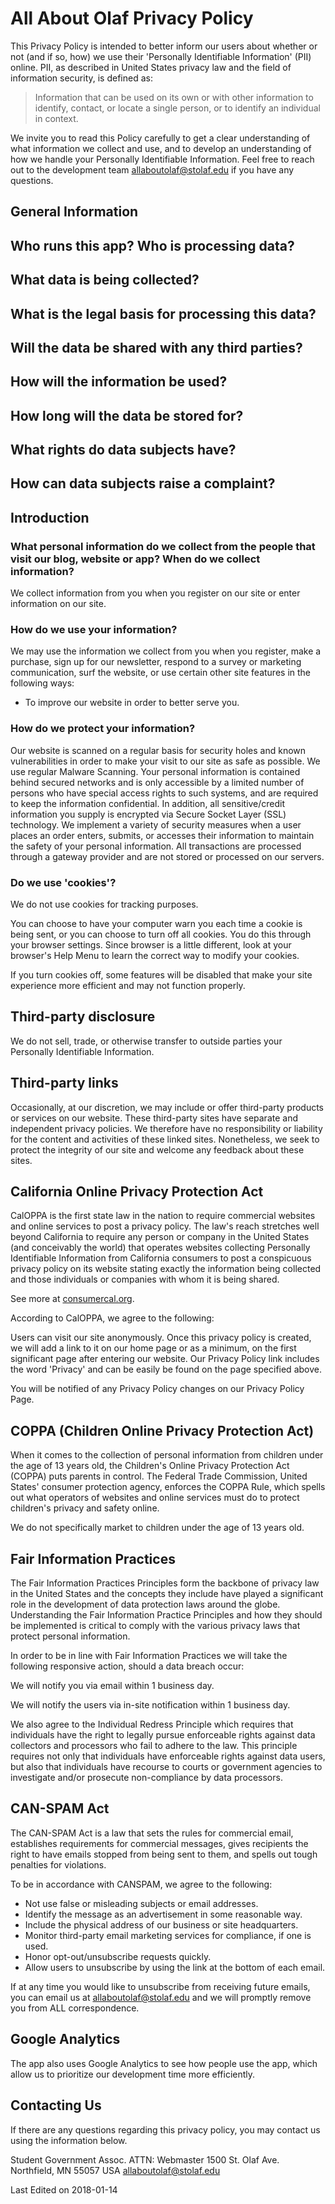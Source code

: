 # All About Olaf Privacy Policy

This Privacy Policy is intended to better inform our users about whether or not (and if so, how) we use their 'Personally Identifiable Information' (PII) online.
PII, as described in United States privacy law and the field of information security, is defined as:

> Information that can be used on its own or with other information to identify, contact, or locate a single person, or to identify an individual in context.

We invite you to read this Policy carefully to get a clear understanding of what information we collect and use, and to develop an understanding of how we handle your Personally Identifiable Information.
Feel free to reach out to the development team <allaboutolaf@stolaf.edu> if you have any questions.

## General Information

## Who runs this app? Who is processing data?

## What data is being collected?

## What is the legal basis for processing this data?

## Will the data be shared with any third parties?

## How will the information be used?

## How long will the data be stored for?

## What rights do data subjects have?

## How can data subjects raise a complaint?
## Introduction

### What personal information do we collect from the people that visit our blog, website or app? When do we collect information?

We collect information from you when you register on our site or enter information on our site.

### How do we use your information?

We may use the information we collect from you when you register, make a purchase, sign up for our newsletter, respond to a survey or marketing communication, surf the website, or use certain other site features in the following ways:

- To improve our website in order to better serve you.

### How do we protect your information?

Our website is scanned on a regular basis for security holes and known vulnerabilities in order to make your visit to our site as safe as possible.
We use regular Malware Scanning.
Your personal information is contained behind secured networks and is only accessible by a limited number of persons who have special access rights to such systems, and are required to keep the information confidential.
In addition, all sensitive/credit information you supply is encrypted via Secure Socket Layer (SSL) technology.
We implement a variety of security measures when a user places an order enters, submits, or accesses their information to maintain the safety of your personal information.
All transactions are processed through a gateway provider and are not stored or processed on our servers.

### Do we use 'cookies'?

We do not use cookies for tracking purposes.

You can choose to have your computer warn you each time a cookie is being sent, or you can choose to turn off all cookies.
You do this through your browser settings.
Since browser is a little different, look at your browser's Help Menu to learn the correct way to modify your cookies.

If you turn cookies off, some features will be disabled that make your site experience more efficient and may not function properly.

## Third-party disclosure

We do not sell, trade, or otherwise transfer to outside parties your Personally Identifiable Information.

## Third-party links

Occasionally, at our discretion, we may include or offer third-party products or services on our website.
These third-party sites have separate and independent privacy policies.
We therefore have no responsibility or liability for the content and activities of these linked sites.
Nonetheless, we seek to protect the integrity of our site and welcome any feedback about these sites.

## California Online Privacy Protection Act

CalOPPA is the first state law in the nation to require commercial websites and online services to post a privacy policy.
The law's reach stretches well beyond California to require any person or company in the United States (and conceivably the world) that operates websites collecting Personally Identifiable Information from California consumers to post a conspicuous privacy policy on its website stating exactly the information being collected and those individuals or companies with whom it is being shared.

See more at [consumercal.org][caloppa].

[caloppa]: http://consumercal.org/california-online-privacy-protection-act-caloppa/#sthash.0FdRbT51.dpuf

According to CalOPPA, we agree to the following:

Users can visit our site anonymously.
Once this privacy policy is created, we will add a link to it on our home page or as a minimum, on the first significant page after entering our website.
Our Privacy Policy link includes the word 'Privacy' and can be easily be found on the page specified above.

You will be notified of any Privacy Policy changes on our Privacy Policy Page.

## COPPA (Children Online Privacy Protection Act)

When it comes to the collection of personal information from children under the age of 13 years old, the Children's Online Privacy Protection Act (COPPA) puts parents in control.
The Federal Trade Commission, United States' consumer protection agency, enforces the COPPA Rule, which spells out what operators of websites and online services must do to protect children's privacy and safety online.

We do not specifically market to children under the age of 13 years old.

## Fair Information Practices

The Fair Information Practices Principles form the backbone of privacy law in the United States and the concepts they include have played a significant role in the development of data protection laws around the globe.
Understanding the Fair Information Practice Principles and how they should be implemented is critical to comply with the various privacy laws that protect personal information.

In order to be in line with Fair Information Practices we will take the following responsive action, should a data breach occur:

We will notify you via email within 1 business day.

We will notify the users via in-site notification within 1 business day.

We also agree to the Individual Redress Principle which requires that individuals have the right to legally pursue enforceable rights against data collectors and processors who fail to adhere to the law.
This principle requires not only that individuals have enforceable rights against data users, but also that individuals have recourse to courts or government agencies to investigate and/or prosecute non-compliance by data processors.

## CAN-SPAM Act

The CAN-SPAM Act is a law that sets the rules for commercial email, establishes requirements for commercial messages, gives recipients the right to have emails stopped from being sent to them, and spells out tough penalties for violations.

To be in accordance with CANSPAM, we agree to the following:

- Not use false or misleading subjects or email addresses.
- Identify the message as an advertisement in some reasonable way.
- Include the physical address of our business or site headquarters.
- Monitor third-party email marketing services for compliance, if one is used.
- Honor opt-out/unsubscribe requests quickly.
- Allow users to unsubscribe by using the link at the bottom of each email.

If at any time you would like to unsubscribe from receiving future emails, you can email us at <allaboutolaf@stolaf.edu> and we will promptly remove you from ALL correspondence.

## Google Analytics

The app also uses Google Analytics to see how people use the app, which allow us to prioritize our development time more efficiently.

## Contacting Us

If there are any questions regarding this privacy policy, you may contact us using the information below.

Student Government Assoc.
ATTN: Webmaster
1500 St.
Olaf Ave.
Northfield, MN 55057 USA
<allaboutolaf@stolaf.edu>

Last Edited on 2018-01-14
